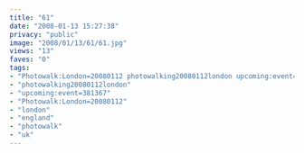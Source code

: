 ```yaml
---
title: "61"
date: "2008-01-13 15:27:38"
privacy: "public"
image: "2008/01/13/61/61.jpg"
views: "13"
faves: "0"
tags:
- "Photowalk:London=20080112 photowalking20080112london upcoming:event=381367 london england uk Photowalk:London=20080112"
- "photowalking20080112london"
- "upcoming:event=381367"
- "Photowalk:London=20080112"
- "london"
- "england"
- "photowalk"
- "uk"
---
```


